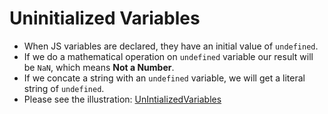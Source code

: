 # Uninitialized Variables

- When JS variables are declared, they have an initial value of `undefined`.
- If we do a mathematical operation on `undefined` variable our result will be `NaN`, which means __Not a Number__.
- If we concate a string with an `undefined` variable, we will get a literal string of `undefined`.
- Please see the illustration: [UnIntializedVariables](UnIntializedVariables.js)